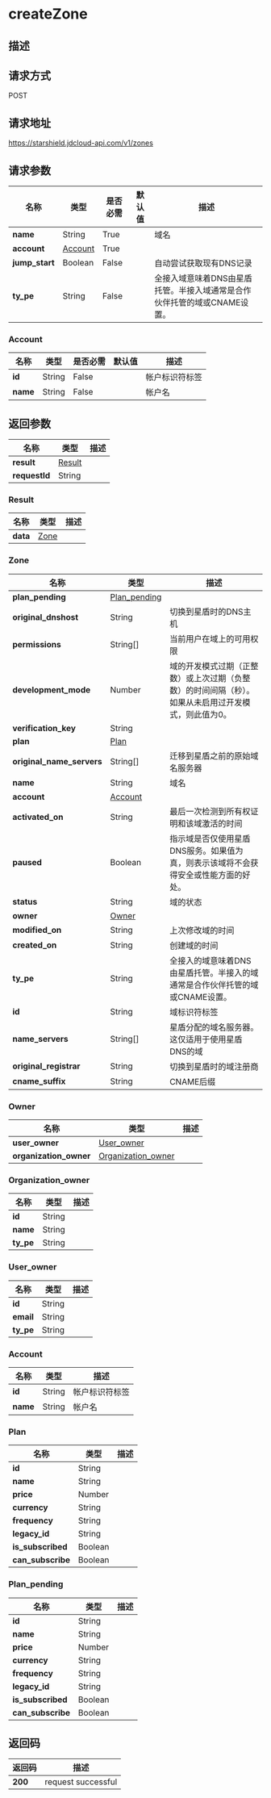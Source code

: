 # createZone


## 描述


## 请求方式
POST

## 请求地址
https://starshield.jdcloud-api.com/v1/zones


## 请求参数
|名称|类型|是否必需|默认值|描述|
|---|---|---|---|---|
|**name**|String|True| |域名|
|**account**|[Account](createZone#account)|True| | |
|**jump_start**|Boolean|False| |自动尝试获取现有DNS记录|
|**ty_pe**|String|False| |全接入域意味着DNS由星盾托管。半接入域通常是合作伙伴托管的域或CNAME设置。|

### <div id="account">Account</div>
|名称|类型|是否必需|默认值|描述|
|---|---|---|---|---|
|**id**|String|False| |帐户标识符标签|
|**name**|String|False| |帐户名|

## 返回参数
|名称|类型|描述|
|---|---|---|
|**result**|[Result](createZone#result)| |
|**requestId**|String| |

### <div id="result">Result</div>
|名称|类型|描述|
|---|---|---|
|**data**|[Zone](createZone#zone)| |
### <div id="zone">Zone</div>
|名称|类型|描述|
|---|---|---|
|**plan_pending**|[Plan_pending](createZone#plan_pending)| |
|**original_dnshost**|String|切换到星盾时的DNS主机|
|**permissions**|String[]|当前用户在域上的可用权限|
|**development_mode**|Number|域的开发模式过期（正整数）或上次过期（负整数）的时间间隔（秒）。如果从未启用过开发模式，则此值为0。<br>|
|**verification_key**|String| |
|**plan**|[Plan](createZone#plan)| |
|**original_name_servers**|String[]|迁移到星盾之前的原始域名服务器|
|**name**|String|域名|
|**account**|[Account](createZone#account1)| |
|**activated_on**|String|最后一次检测到所有权证明和该域激活的时间|
|**paused**|Boolean|指示域是否仅使用星盾DNS服务。如果值为真，则表示该域将不会获得安全或性能方面的好处。|
|**status**|String|域的状态|
|**owner**|[Owner](createZone#owner)| |
|**modified_on**|String|上次修改域的时间|
|**created_on**|String|创建域的时间|
|**ty_pe**|String|全接入的域意味着DNS由星盾托管。半接入的域通常是合作伙伴托管的域或CNAME设置。|
|**id**|String|域标识符标签|
|**name_servers**|String[]|星盾分配的域名服务器。这仅适用于使用星盾DNS的域|
|**original_registrar**|String|切换到星盾时的域注册商|
|**cname_suffix**|String|CNAME后缀|
### <div id="owner">Owner</div>
|名称|类型|描述|
|---|---|---|
|**user_owner**|[User_owner](createZone#user_owner)| |
|**organization_owner**|[Organization_owner](createZone#organization_owner)| |
### <div id="organization_owner">Organization_owner</div>
|名称|类型|描述|
|---|---|---|
|**id**|String| |
|**name**|String| |
|**ty_pe**|String| |
### <div id="user_owner">User_owner</div>
|名称|类型|描述|
|---|---|---|
|**id**|String| |
|**email**|String| |
|**ty_pe**|String| |
### <div id="account1">Account</div>
|名称|类型|描述|
|---|---|---|
|**id**|String|帐户标识符标签|
|**name**|String|帐户名|
### <div id="plan">Plan</div>
|名称|类型|描述|
|---|---|---|
|**id**|String| |
|**name**|String| |
|**price**|Number| |
|**currency**|String| |
|**frequency**|String| |
|**legacy_id**|String| |
|**is_subscribed**|Boolean| |
|**can_subscribe**|Boolean| |
### <div id="plan_pending">Plan_pending</div>
|名称|类型|描述|
|---|---|---|
|**id**|String| |
|**name**|String| |
|**price**|Number| |
|**currency**|String| |
|**frequency**|String| |
|**legacy_id**|String| |
|**is_subscribed**|Boolean| |
|**can_subscribe**|Boolean| |

## 返回码
|返回码|描述|
|---|---|
|**200**|request successful|
